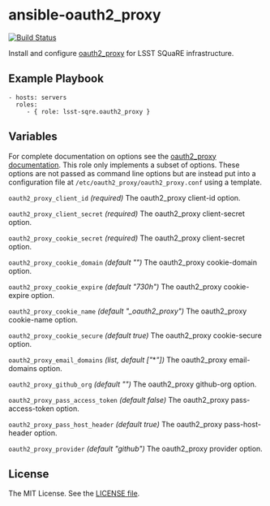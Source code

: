 ansible-oauth2_proxy
====================

[![Build Status](https://travis-ci.org/lsst-sqre/ansible-oauth2_proxy.svg?branch=master)](https://travis-ci.org/lsst-sqre/ansible-oauth2_proxy)

Install and configure [oauth2_proxy](https://github.com/bitly/oauth2_proxy) for LSST SQuaRE infrastructure.

Example Playbook
----------------

    - hosts: servers
      roles:
         - { role: lsst-sqre.oauth2_proxy }

Variables
---------

For complete documentation on options see the [oauth2_proxy documentation](https://github.com/bitly/oauth2_proxy#command-line-options). This role only implements a subset of options. These options are not passed as command line options but are instead put into a configuration file at `/etc/oauth2_proxy/oauth2_proxy.conf` using a template.

`oauth2_proxy_client_id` *(required)* The oauth2_proxy client-id option.

`oauth2_proxy_client_secret` *(required)* The oauth2_proxy client-secret option.

`oauth2_proxy_cookie_secret` *(required)* The oauth2_proxy client-secret option.

`oauth2_proxy_cookie_domain` *(default "")* The oauth2_proxy cookie-domain option.

`oauth2_proxy_cookie_expire` *(default "730h")* The oauth2_proxy cookie-expire option.

`oauth2_proxy_cookie_name` *(default "_oauth2_proxy")* The oauth2_proxy cookie-name option.

`oauth2_proxy_cookie_secure` *(default true)* The oauth2_proxy cookie-secure option.

`oauth2_proxy_email_domains` *(list, default \["*\**"\])* The oauth2_proxy email-domains option.

`oauth2_proxy_github_org` *(default "")* The oauth2_proxy github-org option.

`oauth2_proxy_pass_access_token` *(default false)* The oauth2_proxy pass-access-token option.

`oauth2_proxy_pass_host_header` *(default true)* The oauth2_proxy pass-host-header option.

`oauth2_proxy_provider` *(default "github")* The oauth2_proxy provider option.

License
-------

The MIT License. See the [LICENSE file](https://github.com/lsst-sqre/ansible-oauth2_proxy/blob/master/LICENSE).
